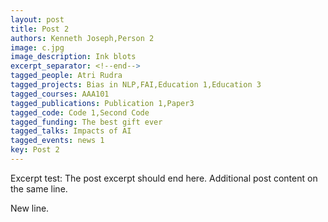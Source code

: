 ```yaml
---
layout: post
title: Post 2
authors: Kenneth Joseph,Person 2
image: c.jpg
image_description: Ink blots
excerpt_separator: <!--end-->
tagged_people: Atri Rudra
tagged_projects: Bias in NLP,FAI,Education 1,Education 3
tagged_courses: AAA101
tagged_publications: Publication 1,Paper3
tagged_code: Code 1,Second Code
tagged_funding: The best gift ever
tagged_talks: Impacts of AI
tagged_events: news 1
key: Post 2
---
```

Excerpt test: The post excerpt should end here.<!--end--> Additional post content on the same line.

New line.
